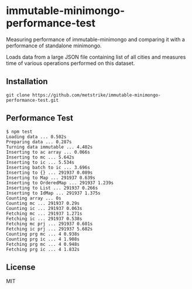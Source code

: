 # immutable-minimongo-performance-test

Measuring performance of immutable-minimongo and
comparing it with a performance of standalone minimongo.

Loads data from a large JSON file containing list of all cities
and measures time of various operations performed on this dataset.

## Installation

  `git clone https://github.com/metstrike/immutable-minimongo-performance-test.git`

## Performance Test

```
$ npm test
Loading data ... 0.502s
Preparing data ... 0.287s
Turning data immutable ... 4.402s
Inserting to ac array ... 0.066s
Inserting to mc ... 5.642s
Inserting to ic ... 5.534s
Inserting batch to ic ... 3.696s
Inserting to {} ... 291937 0.089s
Inserting to Map ... 291937 0.639s
Inserting to OrderedMap ... 291937 1.239s
Inserting to List ... 291937 0.266s
Inserting to IdMap ... 291937 1.375s
Counting array ... 0s
Counting mc ... 291937 0.29s
Counting ic ... 291937 0.063s
Fetching mc ... 291937 1.271s
Fetching ic ... 291937 0.538s
Fetching mc prj ... 291937 0.601s
Fetching ic prj ... 291937 5.682s
Counting prg mc ... 4 0.938s
Counting prg ic ... 4 1.908s
Fetching prg mc ... 4 0.948s
Fetching prg ic ... 4 1.832s
```
## License

MIT
